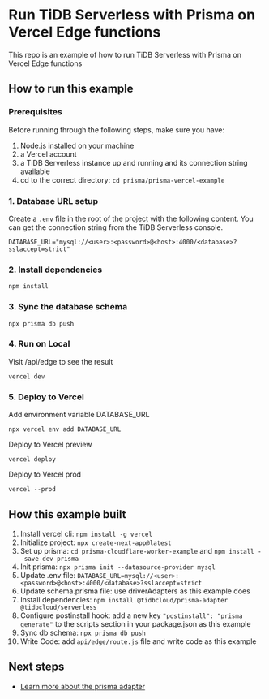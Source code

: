 # Run TiDB Serverless with Prisma on Vercel Edge functions

This repo is an example of how to run TiDB Serverless with Prisma on Vercel Edge functions

## How to run this example

### Prerequisites

Before running through the following steps, make sure you have:

1. Node.js installed on your machine
2. a Vercel account
3. a TiDB Serverless instance up and running and its connection string available
4. cd to the correct directory: `cd prisma/prisma-vercel-example`

### 1. Database URL setup

Create a `.env` file in the root of the project with the following content. You can get the connection string from the TiDB Serverless console.

```env
DATABASE_URL="mysql://<user>:<password>@<host>:4000/<database>?sslaccept=strict"
```

### 2. Install dependencies

```
npm install
```

### 3. Sync the database schema

```
npx prisma db push
```

### 4. Run on Local

Visit /api/edge to see the result

```
vercel dev
```

### 5. Deploy to Vercel

Add environment variable DATABASE_URL

```
npx vercel env add DATABASE_URL 
```

Deploy to Vercel preview

```
vercel deploy
```

Deploy to Vercel prod

```
vercel --prod
```


## How this example built

1. Install vercel cli: `npm install -g vercel`
2. Initialize project: `npx create-next-app@latest`
3. Set up prisma: `cd prisma-cloudflare-worker-example` and `npm install --save-dev prisma`
4. Init prisma: `npx prisma init --datasource-provider mysql`
5. Update .env file: `DATABASE_URL=mysql://<user>:<password>@<host>:4000/<database>?sslaccept=strict`
6. Update schema.prisma file: use driverAdapters as this example does
7. Install dependencies: `npm install @tidbcloud/prisma-adapter @tidbcloud/serverless`
8. Configure postinstall hook: add a new key `"postinstall": "prisma generate"` to the scripts section in your package.json as this example
9. Sync db schema: `npx prisma db push`
10. Write Code: add `api/edge/route.js` file and write code as this example

## Next steps

- [Learn more about the prisma adapter](https://docs.pingcap.com/tidbcloud/serverless-driver-prisma-example)

